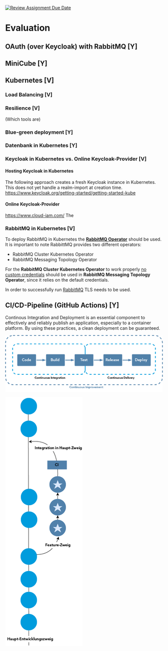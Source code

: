 [![Review Assignment Due Date](https://classroom.github.com/assets/deadline-readme-button-22041afd0340ce965d47ae6ef1cefeee28c7c493a6346c4f15d667ab976d596c.svg)](https://classroom.github.com/a/YCWZwwXS)

# Evaluation

## OAuth (over Keycloak) with RabbitMQ [Y]

## MiniCube [Y]

## Kubernetes [V]

### Load Balancing [V]

### Resilience [V]
(Which tools are)

### Blue-green deployment [Y]

### Datenbank in Kubernetes [Y]

### Keycloak in Kubernetes vs. Online Keycloak-Provider [V]
#### Hosting Keycloak in Kubernetes
The following approach creates a fresh Keycloak instance in Kubernetes. This does not yet handle a realm-import at creation time.
https://www.keycloak.org/getting-started/getting-started-kube


#### Online Keycloak-Provider
https://www.cloud-iam.com/
The 

### RabbitMQ in Kubernetes [V]
To deploy RabbitMQ in Kubernetes the [**RabbitMQ Operator**](https://www.rabbitmq.com/kubernetes/operator/operator-overview) should be used.
It is important to note RabbittMQ provides two different operators:
- RabbitMQ Cluster Kubernetes Operator
- RabbitMQ Messaging Topology Operator

For the **RabbitMQ Cluster Kubernetes Operator** to work properly [no custom credentials](https://www.rabbitmq.com/kubernetes/operator/operator-overview#top-op-limitations)
should be used in **RabbitMQ Messaging Topology Operator**, since it relies on the default credentials.

In order to successfully run [RabbitMQ](https://www.rabbitmq.com/kubernetes/operator/tls-topology-operator) TLS needs to be used.

## CI/CD-Pipeline (GitHub Actions) [Y]

Continous Integration and Deployment is an essential component to effectively and reliably publish an application, especially to a container platform. By using these practices, a clean deployment can be guaranteed.

![](images/cicd.png)

![](images/feature-integration.png)
